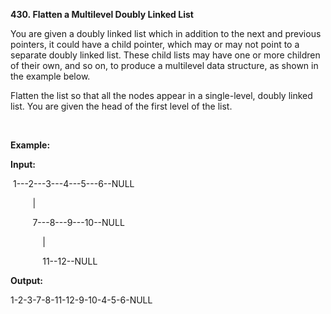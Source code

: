 **430. Flatten a Multilevel Doubly Linked List**

You are given a doubly linked list which in addition to the next and previous pointers, it could have a child pointer, which may or may not point to a separate doubly linked list. These child lists may have one or more children of their own, and so on, to produce a multilevel data structure, as shown in the example below.

Flatten the list so that all the nodes appear in a single-level, doubly linked list. You are given the head of the first level of the list.

 

**Example:**

**Input:**

 1---2---3---4---5---6--NULL

         |

         7---8---9---10--NULL

             |

             11--12--NULL

**Output:**

1-2-3-7-8-11-12-9-10-4-5-6-NULL
